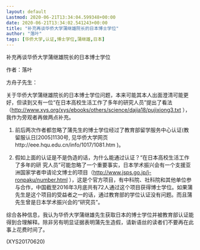 ```yaml
---
layout: default
Lastmod: 2020-06-21T13:34:04.599348+00:00
date: 2020-06-21T13:34:02.541243+00:00
title: "补充再谈华侨大学蒲继雄院长的日本博士学位"
author: "落叶"
tags: [华侨大学,认证,博士学位,蒲继雄,日本]
---
```


补充再谈华侨大学蒲继雄院长的日本博士学位

作者：落叶

方舟子先生：

关于华侨大学蒲继雄院长的日本博士学位问题，本来可能其本人出面澄清可能更好，但读到又有一位“在日本高校生活工作了多年的研究人员”提出了看法（http://www.xys.org/xys/ebooks/others/science/dajia18/pujixiong3.txt ），我作为旁观者再做两点补充。

1. 前后两次作者都忽略了蒲先生的博士学位经过了教育部留学服务中心认证(教留服认日[2005]1130号, 见华侨大学网页http://eee.hqu.edu.cn/info/1017/1081.htm )。

2. 假如上面的认证是不是伪造的话，为什么能通过认证？“在日本高校生活工作了多年的研 究人员”可能忽略了一个重要事实，日本学术振兴会有一个支援亚洲国家学者申请论文博士的项目（http://www.jsps.go.jp/j-ronpaku/number.html ），这是个官方项目，有中科院、社科院和其他单位参与合作，中国截至2016年3月底共有72人通过这个项目获得博士学位。如果蒲先生是这个项目的受益者之一的话，通过教育部的学位认证没有问题。而且蒲先生曾是日本学术振兴会的“研究员”。

综合各种信息，我认为华侨大学蒲继雄先生获取日本的博士学位并被教育部认证能得到合理解释。除非另有明显证据表明蒲先生造假，请新语丝的读者们不要再在此事上花费时间了。

(XYS20170620)

